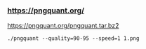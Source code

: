 ### https://pngquant.org/
https://pngquant.org/pngquant.tar.bz2
```
./pngquant --quality=90-95 --speed=1 1.png
```